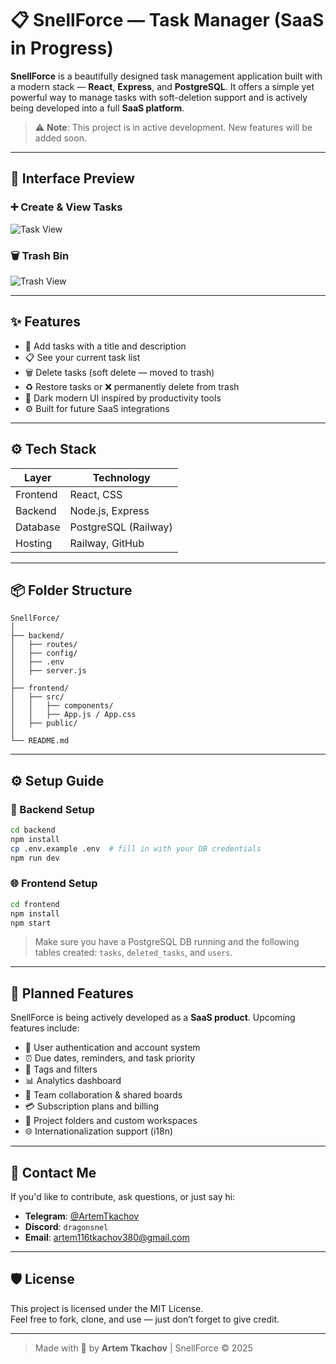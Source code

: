 # 📋 SnellForce — Task Manager (SaaS in Progress)

**SnellForce** is a beautifully designed task management application built with a modern stack — **React**, **Express**, and **PostgreSQL**. It offers a simple yet powerful way to manage tasks with soft-deletion support and is actively being developed into a full **SaaS platform**.

> ⚠️ **Note**: This project is in active development. New features will be added soon.

---

## 🌌 Interface Preview

### ➕ Create & View Tasks
![Task View](.screenshots/task-view.png)

### 🗑 Trash Bin
![Trash View](.screenshots/trash-view.png)

---

## ✨ Features

- 📄 Add tasks with a title and description  
- 📋 See your current task list  
- 🗑 Delete tasks (soft delete — moved to trash)  
- ♻️ Restore tasks or ❌ permanently delete from trash  
- 🎨 Dark modern UI inspired by productivity tools  
- ⚙️ Built for future SaaS integrations

---

## ⚙️ Tech Stack

| Layer     | Technology             |
|-----------|------------------------|
| Frontend  | React, CSS             |
| Backend   | Node.js, Express       |
| Database  | PostgreSQL (Railway)   |
| Hosting   | Railway, GitHub        |

---

## 📦 Folder Structure

```
SnellForce/
│
├── backend/
│   ├── routes/
│   ├── config/
│   ├── .env
│   ├── server.js
│
├── frontend/
│   ├── src/
│   │   ├── components/
│   │   ├── App.js / App.css
│   ├── public/
│
└── README.md
```

---

## ⚙️ Setup Guide

### 🔧 Backend Setup

```bash
cd backend
npm install
cp .env.example .env  # fill in with your DB credentials
npm run dev
```

### 🌐 Frontend Setup

```bash
cd frontend
npm install
npm start
```

> Make sure you have a PostgreSQL DB running and the following tables created:
> `tasks`, `deleted_tasks`, and `users`.

---

## 🧠 Planned Features

SnellForce is being actively developed as a **SaaS product**. Upcoming features include:

- 🔐 User authentication and account system
- ⏰ Due dates, reminders, and task priority
- 🧾 Tags and filters
- 📊 Analytics dashboard
- 👥 Team collaboration & shared boards
- 💳 Subscription plans and billing
- 📁 Project folders and custom workspaces
- 🌐 Internationalization support (i18n)

---

## 🤝 Contact Me

If you'd like to contribute, ask questions, or just say hi:

- **Telegram**: [@ArtemTkachov](https://t.me/ArtemTkachov)  
- **Discord**: `dragonsnel`  
- **Email**: [artem116tkachov380@gmail.com](mailto:artem116tkachov380@gmail.com)

---

## 🛡 License

This project is licensed under the MIT License.  
Feel free to fork, clone, and use — just don’t forget to give credit.

---

> Made with 💙 by **Artem Tkachov** | SnellForce © 2025
